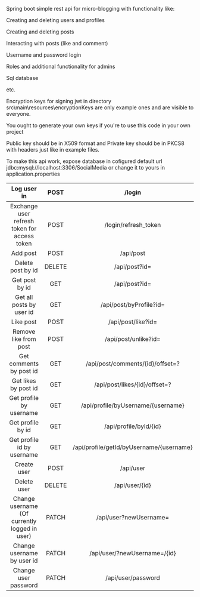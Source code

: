 Spring boot simple rest api for micro-blogging with functionality like:

Creating and deleting users and profiles

Creating and deleting posts

Interacting with posts (like and comment)

Username and password login

Roles and additional functionality for admins

Sql database

etc.

Encryption keys for signing jwt in directory src\main\resources\encryptionKeys are only example ones and are visible to everyone.

You ought to generate your own keys if you're to use this code in your own project  

Public key should be in X509 format and Private key should be in PKCS8 with headers just like in example files.

To make this api work, expose database in cofigured default url jdbc:mysql://localhost:3306/SocialMedia or change it to yours in application.properties

|                  Log user in                  |  POST  |                  /login                  |
|:---------------------------------------------:|:------:|:----------------------------------------:|
| Exchange user refresh token for access token  |  POST  |           /login/refresh_token           |
|                   Add post                    |  POST  |                /api/post                 |
|               Delete post by id               | DELETE |              /api/post?id=               |
|                Get post by id                 |  GET   |              /api/post?id=               |
|           Get all posts by user id            |  GET   |         /api/post/byProfile?id=          |
|                   Like post                   |  POST  |            /api/post/like?id=            |
|             Remove like from post             |  POST  |           /api/post/unlike?id=           |
|            Get comments by post id            |  GET   |     /api/post/comments/{id}/offset=?     |
|             Get likes by post id              |  GET   |      /api/post/likes/{id}/offset=?       |
|            Get profile by username            |  GET   |    /api/profile/byUsername/{username}    |
|               Get profile by id               |  GET   |          /api/profile/byId/{id}          |
|          Get profile id by username           |  GET   | /api/profile/getId/byUsername/{username} |
|                  Create user                  |  POST  |                /api/user                 |
|                  Delete user                  | DELETE |              /api/user/{id}              |
| Change username (Of currently logged in user) | PATCH  |          /api/user?newUsername=          |
|          Change username by user id           | PATCH  |       /api/user/?newUsername=/{id}       |
|             Change user password              | PATCH  |            /api/user/password            |

